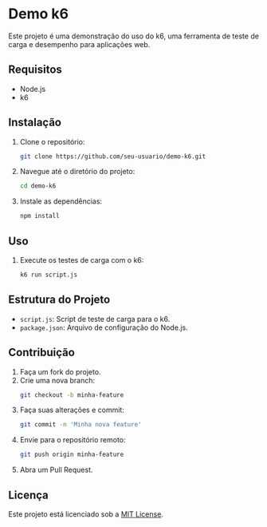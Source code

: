 # Demo k6

Este projeto é uma demonstração do uso do k6, uma ferramenta de teste de carga e desempenho para aplicações web.

## Requisitos

- Node.js
- k6

## Instalação

1. Clone o repositório:
    ```sh
    git clone https://github.com/seu-usuario/demo-k6.git
    ```
2. Navegue até o diretório do projeto:
    ```sh
    cd demo-k6
    ```
3. Instale as dependências:
    ```sh
    npm install
    ```

## Uso

1. Execute os testes de carga com o k6:
    ```sh
    k6 run script.js
    ```

## Estrutura do Projeto

- `script.js`: Script de teste de carga para o k6.
- `package.json`: Arquivo de configuração do Node.js.

## Contribuição

1. Faça um fork do projeto.
2. Crie uma nova branch:
    ```sh
    git checkout -b minha-feature
    ```
3. Faça suas alterações e commit:
    ```sh
    git commit -m 'Minha nova feature'
    ```
4. Envie para o repositório remoto:
    ```sh
    git push origin minha-feature
    ```
5. Abra um Pull Request.

## Licença

Este projeto está licenciado sob a [MIT License](LICENSE).
